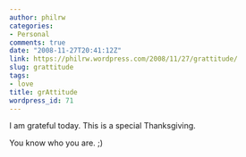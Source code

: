 ```yaml
---
author: philrw
categories:
- Personal
comments: true
date: "2008-11-27T20:41:12Z"
link: https://philrw.wordpress.com/2008/11/27/grattitude/
slug: grattitude
tags:
- love
title: grAttitude
wordpress_id: 71
---
```


I am grateful today. This is a special Thanksgiving.

You know who you are. ;)
